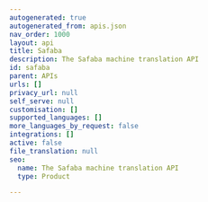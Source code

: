 ```yaml
---
autogenerated: true
autogenerated_from: apis.json
nav_order: 1000
layout: api
title: Safaba
description: The Safaba machine translation API
id: safaba
parent: APIs
urls: []
privacy_url: null
self_serve: null
customisation: []
supported_languages: []
more_languages_by_request: false
integrations: []
active: false
file_translation: null
seo:
  name: The Safaba machine translation API
  type: Product

---
```


